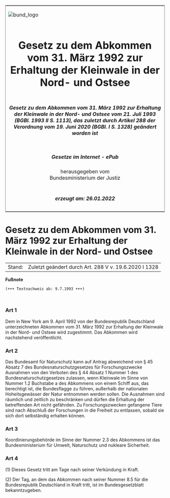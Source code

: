 <span id="DECKBLATT.html"></span>

<table border="0" frame="border" width="100%">

<tr valign="top">

<td align="left">

![bund\_logo](BfJ_2021_Web_de_de.gif)

</td>

<td align="right">

 

</td>

</tr>

<tr align="center" valign="middle">

<td colspan="2">

# Gesetz zu dem Abkommen vom 31. März 1992 zur Erhaltung der Kleinwale in der Nord- und Ostsee

</td>

</tr>

<tr align="center" valign="middle">

<td colspan="2">

##### Gesetz zu dem Abkommen vom 31. März 1992 zur Erhaltung der Kleinwale in der Nord- und Ostsee vom 21. Juli 1993 (BGBl. 1993 II S. 1113), das zuletzt durch Artikel 288 der Verordnung vom 19. Juni 2020 (BGBl. I S. 1328) geändert worden ist

</td>

</tr>

<tr align="center" valign="middle">

<td colspan="2">

  
  

##### Gesetze im Internet - ePub  
  
herausgegeben vom  
Bundesministerium der Justiz

</td>

</tr>

<tr align="center" valign="bottom">

<td colspan="2">

  
  

##### erzeugt am: 26.01.2022

</td>

</tr>

</table>

<span id="BJNR111320993.html"></span>

# Gesetz zu dem Abkommen vom 31. März 1992 zur Erhaltung der Kleinwale in der Nord- und Ostsee

<div>

<div class="jnhtml">

|        |                                                       |
| ------ | ----------------------------------------------------- |
| Stand: | Zuletzt geändert durch Art. 288 V v. 19.6.2020 I 1328 |

</div>

</div>

<div>

  
**Fußnote**

<div class="jnhtml">

<div>

<div class="jurAbsatz">

  

``` 
(+++ Textnachweis ab: 9.7.1993 +++)

 
```

</div>

</div>

</div>

</div>

<span id="BJNR111320993BJNE000200307.html"></span>

### Art 1  

<div>

<div class="jnhtml">

<div>

<div class="jurAbsatz">

Dem in New York am 9. April 1992 von der Bundesrepublik Deutschland
unterzeichneten Abkommen vom 31. März 1992 zur Erhaltung der Kleinwale
in der Nord- und Ostsee wird zugestimmt. Das Abkommen wird nachstehend
veröffentlicht.

</div>

</div>

</div>

</div>

<span id="BJNR111320993BJNE000303377.html"></span>

### Art 2  

<div>

<div class="jnhtml">

<div>

<div class="jurAbsatz">

Das Bundesamt für Naturschutz kann auf Antrag abweichend von § 45 Absatz
7 des Bundesnaturschutzgesetzes für Forschungszwecke Ausnahmen von den
Verboten des § 44 Absatz 1 Nummer 1 des Bundesnaturschutzgesetzes
zulassen, wenn Kleinwale im Sinne von Nummer 1.2 Buchstabe a des
Abkommens von einem Schiff aus, das berechtigt ist, die Bundesflagge zu
führen, außerhalb der nationalen Hoheitsgewässer der Natur entnommen
werden sollen. Die Ausnahmen sind räumlich und zeitlich zu beschränken
und dürfen die Erhaltung der betreffenden Art nicht gefährden. Zu
Forschungszwecken gefangene Tiere sind nach Abschluß der Forschungen in
die Freiheit zu entlassen, sobald sie sich dort selbständig erhalten
können.

</div>

</div>

</div>

</div>

<span id="BJNR111320993BJNE000402119.html"></span>

### Art 3  

<div>

<div class="jnhtml">

<div>

<div class="jurAbsatz">

Koordinierungsbehörde im Sinne der Nummer 2.3 des Abkommens ist das
Bundesministerium für Umwelt, Naturschutz und nukleare Sicherheit.

</div>

</div>

</div>

</div>

<span id="BJNR111320993BJNE000500307.html"></span>

### Art 4  

<div>

<div class="jnhtml">

<div>

<div class="jurAbsatz">

(1) Dieses Gesetz tritt am Tage nach seiner Verkündung in Kraft.

</div>

<div class="jurAbsatz">

(2) Der Tag, an dem das Abkommen nach seiner Nummer 8.5 für die
Bundesrepublik Deutschland in Kraft tritt, ist im Bundesgesetzblatt
bekanntzugeben.

</div>

</div>

</div>

</div>
